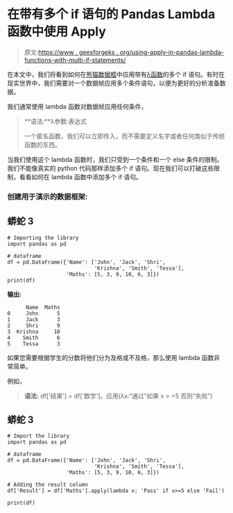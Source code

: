 # 在带有多个 if 语句的 Pandas Lambda 函数中使用 Apply

> 原文:[https://www . geesforgeks . org/using-apply-in-pandas-lambda-functions-with-multi-if-statements/](https://www.geeksforgeeks.org/using-apply-in-pandas-lambda-functions-with-multiple-if-statements/)

在本文中，我们将看到如何在[熊猫数据框](https://www.geeksforgeeks.org/python-pandas-dataframe/)中应用带有[λ函数](https://www.geeksforgeeks.org/python-lambda-anonymous-functions-filter-map-reduce/)的多个 if 语句。有时在现实世界中，我们需要对一个数据帧应用多个条件语句，以便为更好的分析准备数据。

我们通常使用 lambda 函数对数据帧应用任何条件，

> **语法:**λ参数:表达式
> 
> 一个匿名函数，我们可以立即传入，而不需要定义名字或者任何类似于传统函数的东西。

当我们使用这个 lambda 函数时，我们只受到一个条件和一个 else 条件的限制。我们不能像真实的 python 代码那样添加多个 if 语句。现在我们可以打破这些限制，看看如何在 lambda 函数中添加多个 if 语句。

### 创建用于演示的数据框架:

## 蟒蛇 3

```
# Importing the library
import pandas as pd

# dataframe
df = pd.DataFrame({'Name': ['John', 'Jack', 'Shri',
                            'Krishna', 'Smith', 'Tessa'],
                   'Maths': [5, 3, 9, 10, 6, 3]})
print(df)
```

**输出:**

```
      Name  Maths
0     John      5
1     Jack      3
2     Shri      9
3  Krishna     10
4    Smith      6
5    Tessa      3
```

如果您需要根据学生的分数将他们分为及格或不及格，那么使用 lambda 函数非常简单。

例如，

> **语法:** df['结果'] = df['数学']。应用(λx:“通过”如果 x > =5 否则“失败”)

## 蟒蛇 3

```
# Import the library
import pandas as pd

# dataframe
df = pd.DataFrame({'Name': ['John', 'Jack', 'Shri',
                            'Krishna', 'Smith', 'Tessa'],
                   'Maths': [5, 3, 9, 10, 6, 3]})

# Adding the result column
df['Result'] = df['Maths'].apply(lambda x: 'Pass' if x>=5 else 'Fail')

print(df)
```